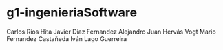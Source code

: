 # g1-ingenieriaSoftware
Carlos Rios Hita
Javier Diaz Fernandez
Alejandro Juan Hervás Vogt
Mario Fernandez Castañeda
Iván Lago Guerreira